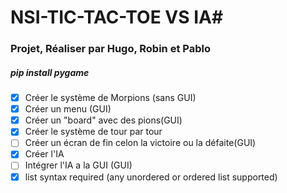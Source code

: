 # NSI-TIC-TAC-TOE VS IA#
### Projet, Réaliser par Hugo, Robin et Pablo
##### *pip install pygame*


-[x] Créer le système de Morpions (sans GUI)
-[x] Créer un menu (GUI)
-[x] Créer un "board" avec des pions(GUI)
-[x] Créer le système de tour par tour
-[ ] Créer un écran de fin celon la victoire ou la défaite(GUI)
-[x] Créer l'IA
-[ ] Intégrer l'IA a la GUI (GUI)
- [x] list syntax required (any unordered or ordered list supported)
